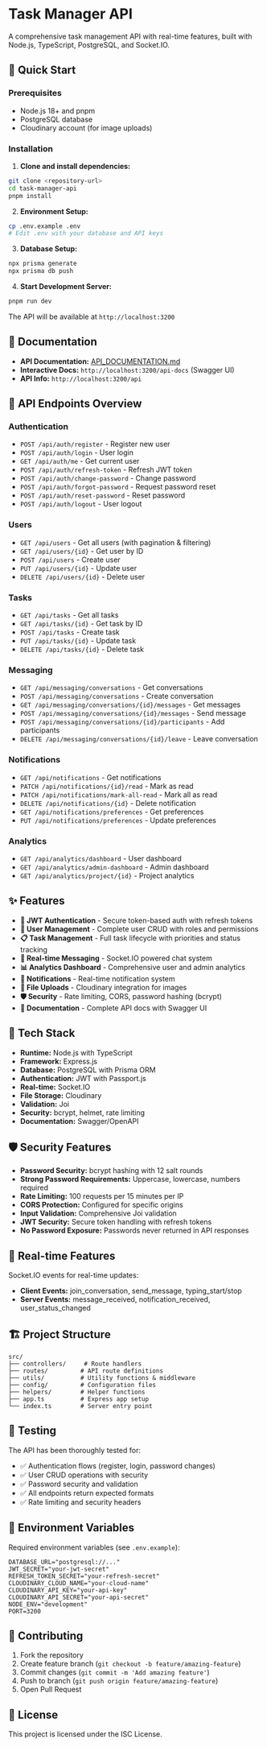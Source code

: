 # Task Manager API

A comprehensive task management API with real-time features, built with Node.js, TypeScript, PostgreSQL, and Socket.IO.

## 🚀 Quick Start

### Prerequisites
- Node.js 18+ and pnpm
- PostgreSQL database
- Cloudinary account (for image uploads)

### Installation

1. **Clone and install dependencies:**
```bash
git clone <repository-url>
cd task-manager-api
pnpm install
```

2. **Environment Setup:**
```bash
cp .env.example .env
# Edit .env with your database and API keys
```

3. **Database Setup:**
```bash
npx prisma generate
npx prisma db push
```

4. **Start Development Server:**
```bash
pnpm run dev
```

The API will be available at `http://localhost:3200`

## 📖 Documentation

- **API Documentation:** [API_DOCUMENTATION.md](./API_DOCUMENTATION.md)
- **Interactive Docs:** `http://localhost:3200/api-docs` (Swagger UI)
- **API Info:** `http://localhost:3200/api`

## 🔗 API Endpoints Overview

### Authentication
- `POST /api/auth/register` - Register new user
- `POST /api/auth/login` - User login
- `GET /api/auth/me` - Get current user
- `POST /api/auth/refresh-token` - Refresh JWT token
- `POST /api/auth/change-password` - Change password
- `POST /api/auth/forgot-password` - Request password reset
- `POST /api/auth/reset-password` - Reset password
- `POST /api/auth/logout` - User logout

### Users
- `GET /api/users` - Get all users (with pagination & filtering)
- `GET /api/users/{id}` - Get user by ID
- `POST /api/users` - Create user
- `PUT /api/users/{id}` - Update user
- `DELETE /api/users/{id}` - Delete user

### Tasks
- `GET /api/tasks` - Get all tasks
- `GET /api/tasks/{id}` - Get task by ID
- `POST /api/tasks` - Create task
- `PUT /api/tasks/{id}` - Update task
- `DELETE /api/tasks/{id}` - Delete task

### Messaging
- `GET /api/messaging/conversations` - Get conversations
- `POST /api/messaging/conversations` - Create conversation
- `GET /api/messaging/conversations/{id}/messages` - Get messages
- `POST /api/messaging/conversations/{id}/messages` - Send message
- `POST /api/messaging/conversations/{id}/participants` - Add participants
- `DELETE /api/messaging/conversations/{id}/leave` - Leave conversation

### Notifications
- `GET /api/notifications` - Get notifications
- `PATCH /api/notifications/{id}/read` - Mark as read
- `PATCH /api/notifications/mark-all-read` - Mark all as read
- `DELETE /api/notifications/{id}` - Delete notification
- `GET /api/notifications/preferences` - Get preferences
- `PUT /api/notifications/preferences` - Update preferences

### Analytics
- `GET /api/analytics/dashboard` - User dashboard
- `GET /api/analytics/admin-dashboard` - Admin dashboard
- `GET /api/analytics/project/{id}` - Project analytics

## ✨ Features

- **🔐 JWT Authentication** - Secure token-based auth with refresh tokens
- **👥 User Management** - Complete user CRUD with roles and permissions
- **📋 Task Management** - Full task lifecycle with priorities and status tracking
- **💬 Real-time Messaging** - Socket.IO powered chat system
- **📊 Analytics Dashboard** - Comprehensive user and admin analytics
- **🔔 Notifications** - Real-time notification system
- **📁 File Uploads** - Cloudinary integration for images
- **🛡️ Security** - Rate limiting, CORS, password hashing (bcrypt)
- **📖 Documentation** - Complete API docs with Swagger UI

## 🔧 Tech Stack

- **Runtime:** Node.js with TypeScript
- **Framework:** Express.js
- **Database:** PostgreSQL with Prisma ORM
- **Authentication:** JWT with Passport.js
- **Real-time:** Socket.IO
- **File Storage:** Cloudinary
- **Validation:** Joi
- **Security:** bcrypt, helmet, rate limiting
- **Documentation:** Swagger/OpenAPI

## 🛡️ Security Features

- **Password Security:** bcrypt hashing with 12 salt rounds
- **Strong Password Requirements:** Uppercase, lowercase, numbers required
- **Rate Limiting:** 100 requests per 15 minutes per IP
- **CORS Protection:** Configured for specific origins
- **Input Validation:** Comprehensive Joi validation
- **JWT Security:** Secure token handling with refresh tokens
- **No Password Exposure:** Passwords never returned in API responses

## 📱 Real-time Features

Socket.IO events for real-time updates:
- **Client Events:** join_conversation, send_message, typing_start/stop
- **Server Events:** message_received, notification_received, user_status_changed

## 🏗️ Project Structure

```
src/
├── controllers/     # Route handlers
├── routes/         # API route definitions
├── utils/          # Utility functions & middleware
├── config/         # Configuration files
├── helpers/        # Helper functions
├── app.ts          # Express app setup
└── index.ts        # Server entry point
```

## 🧪 Testing

The API has been thoroughly tested for:
- ✅ Authentication flows (register, login, password changes)
- ✅ User CRUD operations with security
- ✅ Password security and validation
- ✅ All endpoints return expected formats
- ✅ Rate limiting and security headers

## 📝 Environment Variables

Required environment variables (see `.env.example`):

```env
DATABASE_URL="postgresql://..."
JWT_SECRET="your-jwt-secret"
REFRESH_TOKEN_SECRET="your-refresh-secret"
CLOUDINARY_CLOUD_NAME="your-cloud-name"
CLOUDINARY_API_KEY="your-api-key"
CLOUDINARY_API_SECRET="your-api-secret"
NODE_ENV="development"
PORT=3200
```

## 🤝 Contributing

1. Fork the repository
2. Create feature branch (`git checkout -b feature/amazing-feature`)
3. Commit changes (`git commit -m 'Add amazing feature'`)
4. Push to branch (`git push origin feature/amazing-feature`)
5. Open Pull Request

## 📄 License

This project is licensed under the ISC License.
